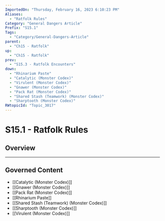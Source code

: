 ```yaml
---
ImportedOn: "Thursday, February 16, 2023 6:10:23 PM"
Aliases:
  - "Ratfolk Rules"
Category: "General Dangers Article"
Prefix: "S15.1"
Tags:
  - "Category/General-Dangers-Article"
parent:
  - "Ch15 - Ratfolk"
up:
  - "Ch15 - Ratfolk"
prev:
  - "S15.3 - Ratfolk Encounters"
down:
  - "Rhinarium Paste"
  - "Catalytic (Monster Codex)"
  - "Virulent (Monster Codex)"
  - "Gnawer (Monster Codex)"
  - "Pack Rat (Monster Codex)"
  - "Shared Stash (Teamwork) (Monster Codex)"
  - "Sharptooth (Monster Codex)"
RWtopicId: "Topic_3017"
---
```

# S15.1 - Ratfolk Rules
## Overview
---
## Governed Content
- [[Catalytic (Monster Codex)]]
- [[Gnawer (Monster Codex)]]
- [[Pack Rat (Monster Codex)]]
- [[Rhinarium Paste]]
- [[Shared Stash (Teamwork) (Monster Codex)]]
- [[Sharptooth (Monster Codex)]]
- [[Virulent (Monster Codex)]]

